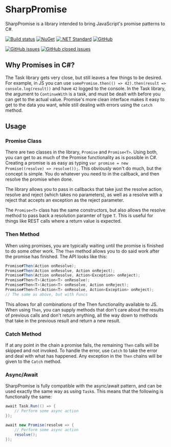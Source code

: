 # SharpPromise

SharpPromise is a library intended to bring JavaScript's promise patterns to C#.

[![Build status](https://ci.appveyor.com/api/projects/status/0hd8gh5fci88hmtr?svg=true)](https://ci.appveyor.com/project/legacybass/sharppromise)
[![NuGet](https://img.shields.io/nuget/v/SharpPromise.svg?maxAge=2592000)](https://www.nuget.org/packages/SharpPromise/)
[![.NET Standard](https://img.shields.io/badge/.net%20standard-2.0-blue.svg?logo=.net&logoColor=white&link=https://dotnet.github.io/&colorA=682079)](https://dotnet.github.io/)
[![GitHub](https://img.shields.io/github/license/mashape/apistatus.svg)](https://github.com/legacybass/SharpPromise/blob/master/LICENSE)


[![GitHub issues](https://img.shields.io/github/issues-raw/badges/shields.svg)](https://github.com/legacybass/SharpPromise/issues?q=is%3Aopen)
[![GitHub closed issues](https://img.shields.io/github/issues-closed-raw/badges/shields.svg)](https://github.com/legacybass/SharpPromise/issues?utf8=%E2%9C%93&q=is%3Aclosed)



## Why Promises in C#?
The Task library gets very close, but still leaves a few things to be desired. For example, in JS you can use `somePromise.then(() => 42).then(result => console.log(result))` and have `42` logged to the console. In the Task library, the argument to `ContinueWith` is a task, and must be dealt with before you can get to the actual value. Promise's more clean interface makes it easy to get to the data you want, while still dealing with errors using the `catch` method.

## Usage
### Promise Class
There are two classes in the library, `Promise` and `Promise<T>`. Using both, you can get to as much of the Promise functionality as is possible in C#. Creating a promise is as easy as typing `var promise = new Promise((resolve) => resolve());`. This obviously won't do much, but the concept is simple. You do whatever you need to in the callback, and then resolve the promise when done.

The library allows you to pass in callbacks that take just the resolve action, resolve and reject (which takes no parameters), as well as a resolve with a reject that accepts an exception as the reject parameter.

The `Promise<T>` class has the same constructors, but also allows the resolve method to pass back a resolution paramter of type `T`. This is useful for things like REST calls where a return value is expected.

### Then Method
When using promises, you are typically waiting until the promise is finished to do some other work. The `Then` method allows you to do said work after the promise has finished. The API looks like this:

```C#
Promise#Then(Action onResolve);
Promise#Then(Action onResolve, Action onReject);
Promise#Then(Action onResolve, Action<Exception> onReject);
Promise#Then<T>(Action<T> onResolve);
Promise#Then<T>(Action<T> onResolve, Action onReject);
Promise#Then<T>(Action<T> onResolve, Action<Exception> onReject);
// The same as above, but with Funcs
```

This allows for all combinations of the Then functionality available to JS. When using `Then`, you can supply methods that don't care about the results of previous calls and don't return anything, all the way down to methods that take in the previous result and return a new result.

### Catch Method
If at any point in the chain a promise fails, the remaining `Then` calls will be skipped and not invoked. To handle the error, use `Catch` to take the error and deal with what has happened. Any exception in the `Then` chains will be given to the `Catch` method.

### Async/Await
SharpPromise is fully compatible with the async/await pattern, and can be used exactly the same way as using `Task`s. This means that the following is functionally the same:

```C#
await Task.Run(() => {
	// Perform some async action
});

await new Promise(resolve => {
	// Perform some async action
	resolve();
});
```
